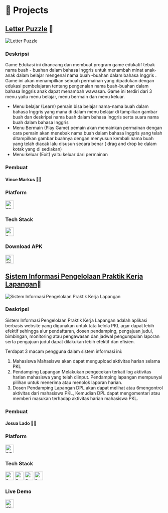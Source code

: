 # 🧪 Projects

## [Letter Puzzle](/#/projects#letter-puzzle) 🔗

![Letter Puzzle](https://i.ibb.co/RP3ggfV/photo-6321326943949140240-y.jpg)

### Deskripsi

Game Edukasi ini dirancang dan membuat program game edukatif tebak nama buah - buahan dalam bahasa Inggris untuk menambah minat anak-anak dalam belajar mengenal nama buah -buahan dalam bahasa Inggris . Game ini akan menampilkan sebuah permainan yang dipadukan dengan edukasi pembelajaran tentang pengenalan nama buah-buahan dalam bahasa Inggris anak dapat menambah wawasan.
Game ini terdiri dari 3 menu yaitu menu belajar, menu bermain dan menu keluar.

- Menu belajar (Learn) pemain bisa belajar nama-nama buah dalam bahasa Inggris yang mana di dalam menu belajar di tampilkan gambar buah dan deskripsi nama buah dalam bahasa Inggris serta suara nama buah dalam bahasa Inggris
- Menu Bermain (Play Game) pemain akan memainkan permainan dengan cara pemain akan menebak nama buah dalam bahasa Inggris yang telah ditampilkan gambar buahnya dengan menyusun kembali nama buah yang telah diacak lalu disusun secara benar ( drag and drop ke dalam kotak yang di sediakan)
- Menu keluar (Exit) yaitu keluar dari permainan

### Pembuat

#### Vince Markus 👩‍🎓

### Platform

<img height="27" src="https://raw.githubusercontent.com/get-icon/geticon/fc0f660daee147afb4a56c64e12bde6486b73e39/icons/android-icon.svg
" alt="android">

### Tech Stack

<img height="27" src="https://raw.githubusercontent.com/get-icon/geticon/fc0f660daee147afb4a56c64e12bde6486b73e39/icons/c-sharp.svg" alt="c-sharp">

### Download APK

[<img height="27" src="https://raw.githubusercontent.com/get-icon/geticon/fc0f660daee147afb4a56c64e12bde6486b73e39/icons/google-drive.svg" alt="drive">](https://drive.google.com/file/d/1ZynvxIcWib8r7Wik39zgttwfvMJiUuW2/view?usp=share_link)

## [Sistem Informasi Pengelolaan Praktik Kerja Lapangan](/#/projects#sistem-informasi-pengelolaan-praktik-kerja-lapangan)🔗

![Sistem Informasi Pengelolaan Praktik Kerja Lapangan](https://i.ibb.co/7zxHMNM/Screenshot-from-2023-02-23-11-54-09.png)

### Deskripsi

Sistem Informasi Pengelolaan Praktik Kerja Lapangan adalah aplikasi berbasis website yang digunakan untuk tata kelola PKL agar dapat lebih efektif sehingga alur pendaftaran, dosen pendamping, pengajuan judul, bimbingan, monitoring atau pengawasan dan jadwal pengumpulan laporan serta pengajuan judul dapat dilakukan lebih efektif dan efisien.

Terdapat 3 macam pengguna dalam sistem informasi ini:

1. Mahasiswa
   Mahasiswa akan dapat mengupload aktivitas harian selama PKL
2. Pendamping Lapangan
   Melakukan pengecekan terkait log aktivitas harian mahasiswa yang telah diinput. Pendamping lapangan mempunyai pilihan untuk menerima atau menolok laporan harian.
3. Dosen Pendamping Lapangan
   DPL akan dapat melihat atau 6mengontrol aktivitas dari mahasiswa PKL, Kemudian DPL dapat mengomentari atau memberi masukan terhadap aktivitas harian mahasiswa PKL.

### Pembuat

#### Josua Lado 👨‍🎓

### Platform

<img height="27" src="https://www.citypng.com/public/uploads/preview/web-page-internet-network-white-icon-transparent-background-11640343808lclci4cgx8.png" alt="web">

### Tech Stack

<img height="27" src="https://raw.githubusercontent.com/get-icon/geticon/fc0f660daee147afb4a56c64e12bde6486b73e39/icons/nodejs.svg" alt="c-sharp"> <img height="27" src="https://raw.githubusercontent.com/get-icon/geticon/fc0f660daee147afb4a56c64e12bde6486b73e39/icons/javascript.svg" alt="c-sharp"> <img height="27" src="https://raw.githubusercontent.com/get-icon/geticon/fc0f660daee147afb4a56c64e12bde6486b73e39/icons/mysql.svg" alt="c-sharp"> <img height="27" src="https://w7.pngwing.com/pngs/106/519/png-transparent-tailwind-css-hd-logo.png" alt="c-sharp">

### Live Demo

[<img height="27" src="https://png.pngtree.com/element_our/20190528/ourmid/pngtree-website-link-icon-image_1145493.jpg" alt="drive">](https://drive.google.com/file/d/1ZynvxIcWib8r7Wik39zgttwfvMJiUuW2/view?usp=share_link)
